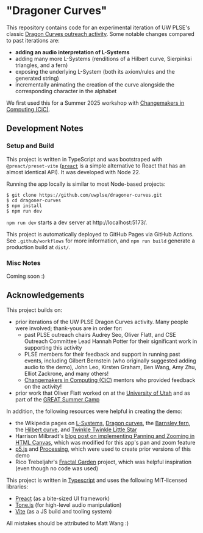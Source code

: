 # "Dragoner Curves"

This repository contains code for an experimental iteration of UW PLSE's classic [Dragon Curves outreach activity](https://uwplse.org/2024/01/22/Dragon-Curves.html). Some notable changes compared to past iterations are:

- **adding an audio interpretation of L-Systems**
- adding many more L-Systems (renditions of a Hilbert curve, Sierpinksi triangles, and a fern)
- exposing the underlying L-System (both its axiom/rules and the generated string)
- incrementally animating the creation of the curve alongside the corresponding character in the alphabet

We first used this for a Summer 2025 workshop with [Changemakers in Computing (CiC)](https://cic.cs.washington.edu/).

## Development Notes

### Setup and Build

This project is written in TypeScript and was bootstraped with `@preact/preset-vite` ([`preact`](https://preactjs.com/) is a simple alternative to React that has an almost identical API). It was developed with Node 22.

Running the app locally is similar to most Node-based projects:

```
$ git clone https://github.com/uwplse/dragoner-curves.git
$ cd dragoner-curves
$ npm install
$ npm run dev
```

`npm run dev` starts a dev server at http://localhost:5173/.

This project is automatically deployed to GitHub Pages via GitHub Actions. See `.github/workflows` for more information, and `npm run build` generate a production build at `dist/`.

### Misc Notes

Coming soon :)

## Acknowledgements

This project builds on:

- prior iterations of the UW PLSE Dragon Curves activity. Many people were involved; thank-yous are in order for:
    - past PLSE outreach chairs Audrey Seo, Oliver Flatt, and CSE Outreach Committee Lead Hannah Potter for their significant work in supporting this activity
    - PLSE members for their feedback and support in running past events, including Gilbert Bernstein (who originally suggested adding audio to the demo), John Leo, Kirsten Graham, Ben Wang, Amy Zhu, Elliot Zackrone, and many others!
    - [Changemakers in Computing (CiC)](https://cic.cs.washington.edu/) mentors who provided feedback on the activity!
- prior work that Oliver Flatt worked on at the [University of Utah](https://www.utah.edu/) and as part of the [GREAT Summer Camp](https://users.cs.utah.edu/~dejohnso/GREAT/index.shtml)

In addition, the following resources were helpful in creating the demo:

- the Wikipedia pages on [L-Systems](https://en.wikipedia.org/wiki/L-system), [Dragon curves](https://en.wikipedia.org/wiki/Dragon_curve), the [Barnsley fern](https://en.wikipedia.org/wiki/Barnsley_fern), the [Hilbert curve](https://en.wikipedia.org/wiki/Hilbert_curve), and [Twinkle Twinkle Little Star](https://en.wikipedia.org/wiki/Twinkle,_Twinkle,_Little_Star)
- Harrison Milbradt's [blog post on implementing Panning and Zooming in HTML Canvas](https://harrisonmilbradt.com/blog/canvas-panning-and-zooming), which was modified for this app's pan and zoom feature
- [p5.js](https://p5js.org/) and [Processing](https://processing.org/), which were used to create prior versions of this demo
- Rico Trebeljahr's [Fractal Garden](https://www.fractal.garden/) project, which was helpful inspiration (even though no code was used)

This project is written in [Typescript](typescriptlang.org) and uses the following MIT-licensed libraries:

- [Preact](https://preactjs.com/) (as a bite-sized UI framework)
- [Tone.js](https://tonejs.github.io/) (for high-level audio manipulation)
- [Vite](https://vite.dev/) (as a JS build and tooling system)

All mistakes should be attributed to Matt Wang :)
